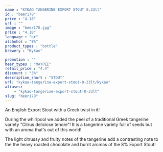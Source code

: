 ```yaml
---
name : "ΚΥΚΑΩ TANGERINE EXPORT STOUT 0.33lt"
id : "beer178"
price : "4.18"
url : ""
image : "beer178.jpg"
price : "4.18"
language : "gr"
alchohol : "8%"
product_types : "bottle"
brewery : "Kykao"

promotion : ""
beer_types : "ΜΑΥΡΕΣ"
retail_price : "4.4"
discount : "5%"
description_short : "STOUT"
url: "kykao-tangerine-export-stout-0-33lt/kykao"
aliases: 
    - "kykao-tangerine-export-stout-0-33lt"
slug: "beer178"
---
```


An English Export Stout with a Greek twist in it!

During the whirlpool we added the peel of a traditional Greek tangerine variety &quot;Citrus deliciose tenore&quot;! It is a tangerine variety full of seeds but with an aroma that&#39;s out of this world!

The light citrussy and fruity notes of the tangerine add a contrasting note to the the heavy roasted chocolate and burnt aromas of the 8% Export Stout!
